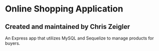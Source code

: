 # Online Shopping Application

## Created and maintained by Chris Zeigler

An Express app that utilizes MySQL and Sequelize to manage products for buyers. 

